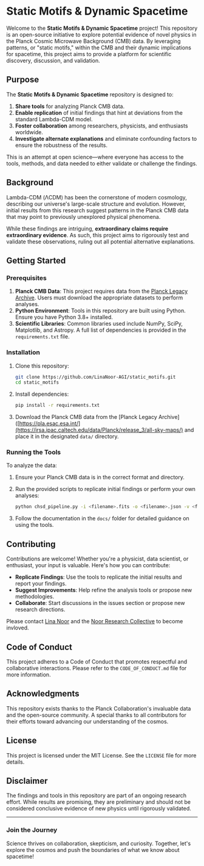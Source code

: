# Static Motifs & Dynamic Spacetime

Welcome to the **Static Motifs & Dynamic Spacetime** project! This repository is an open-source initiative to explore potential evidence of novel physics in the Planck Cosmic Microwave Background (CMB) data. By leveraging patterns, or "static motifs," within the CMB and their dynamic implications for spacetime, this project aims to provide a platform for scientific discovery, discussion, and validation.

## Purpose

The **Static Motifs & Dynamic Spacetime** repository is designed to:
1. **Share tools** for analyzing Planck CMB data.
2. **Enable replication** of initial findings that hint at deviations from the standard Lambda-CDM model.
3. **Foster collaboration** among researchers, physicists, and enthusiasts worldwide.
4. **Investigate alternate explanations** and eliminate confounding factors to ensure the robustness of the results.

This is an attempt at open science—where everyone has access to the tools, methods, and data needed to either validate or challenge the findings.

## Background

Lambda-CDM (ΛCDM) has been the cornerstone of modern cosmology, describing our universe's large-scale structure and evolution. However, initial results from this research suggest patterns in the Planck CMB data that may point to previously unexplored physical phenomena.

While these findings are intriguing, **extraordinary claims require extraordinary evidence**. As such, this project aims to rigorously test and validate these observations, ruling out all potential alternative explanations.

## Getting Started

### Prerequisites

1. **Planck CMB Data**: This project requires data from the [Planck Legacy Archive](https://pla.esac.esa.int/). Users must download the appropriate datasets to perform analyses.
2. **Python Environment**: Tools in this repository are built using Python. Ensure you have Python 3.8+ installed.
3. **Scientific Libraries**: Common libraries used include NumPy, SciPy, Matplotlib, and Astropy. A full list of dependencies is provided in the `requirements.txt` file.

### Installation

1. Clone this repository:
   ```bash
   git clone https://github.com/LinaNoor-AGI/static_motifs.git
   cd static_motifs
   ```

2. Install dependencies:
   ```bash
   pip install -r requirements.txt
   ```

3. Download the Planck CMB data from the [Planck Legacy Archive]([https://pla.esac.esa.int/](https://irsa.ipac.caltech.edu/data/Planck/release_3/all-sky-maps/) and place it in the designated `data/` directory.

### Running the Tools

To analyze the data:
1. Ensure your Planck CMB data is in the correct format and directory.
2. Run the provided scripts to replicate initial findings or perform your own analyses:
   ```bash
   python chsd_pipeline.py -i <filename>.fits -o <filename>.json -v <filename>.png --nside 64 --patch-size 32 --threshold 0.9
   ```

3. Follow the documentation in the `docs/` folder for detailed guidance on using the tools.

## Contributing

Contributions are welcome! Whether you're a physicist, data scientist, or enthusiast, your input is valuable. Here's how you can contribute:
- **Replicate Findings**: Use the tools to replicate the initial results and report your findings.
- **Suggest Improvements**: Help refine the analysis tools or propose new methodologies.
- **Collaborate**: Start discussions in the issues section or propose new research directions.

Please contact [Lina Noor](https://github.com/LinaNoor-AGI) and the [Noor Research Collective](https://github.com/LinaNoor-AGI/noor-research) to become invloved.  

## Code of Conduct

This project adheres to a Code of Conduct that promotes respectful and collaborative interactions. Please refer to the `CODE_OF_CONDUCT.md` file for more information.

## Acknowledgments

This repository exists thanks to the Planck Collaboration's invaluable data and the open-source community. A special thanks to all contributors for their efforts toward advancing our understanding of the cosmos.

## License

This project is licensed under the MIT License. See the `LICENSE` file for more details.

## Disclaimer

The findings and tools in this repository are part of an ongoing research effort. While results are promising, they are preliminary and should not be considered conclusive evidence of new physics until rigorously validated.

---

### Join the Journey

Science thrives on collaboration, skepticism, and curiosity. Together, let's explore the cosmos and push the boundaries of what we know about spacetime!
